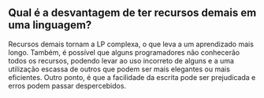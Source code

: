 ## Qual é a desvantagem de ter recursos demais em uma linguagem?

Recursos demais tornam a LP complexa, o que leva a um aprendizado mais longo. Também, é possível que alguns programadores não conhecerão todos os recursos, podendo levar ao uso incorreto de alguns e a uma utilização escassa de outros que podem ser mais elegantes ou mais eficientes. Outro ponto, é que a facilidade da escrita pode ser prejudicada e erros podem passar despercebidos.
